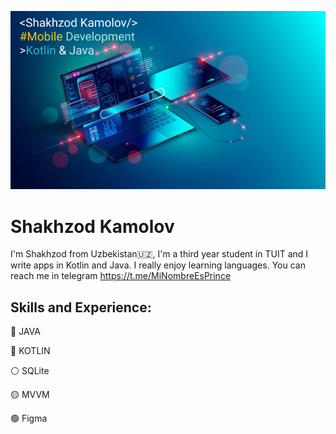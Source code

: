![Mobile Development](https://github.com/shakhzod99/shakhzod99/blob/main/Shakhzod_MobDevBanner.png)
# Shakhzod Kamolov

I'm Shakhzod from Uzbekistan:uzbekistan:, I'm a third year student in TUIT and I write apps in Kotlin and Java. I really enjoy learning languages. You can reach me in telegram https://t.me/MiNombreEsPrince


##  Skills and Experience:  
:red_circle: JAVA  

:large_blue_circle: KOTLIN 

:white_circle: SQLite

:yellow_circle: MVVM

:green_circle: Figma


<!--
**shakhzod99/shakhzod99** is a ✨ _special_ ✨ repository because its `README.md` (this file) appears on your GitHub profile.

